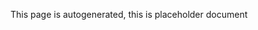 <!--
title: "Integrations"
sidebar_label: "Integrations"
custom_edit_url: null
learn_status: "Published"
learn_topic_type: "Getting started"
learn_rel_path: "Getting started"
learn_docs_purpose: "Present all the Netdata integrations"
learn_doc_type: "AUTOGENERATED"
-->

This page is autogenerated, this is placeholder document